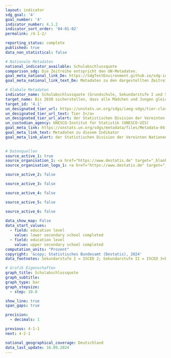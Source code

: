 ```yaml
---
layout: indicator    
sdg_goal: '4'    
goal_number: '4'    
indicator_number: 4.1.2    
indicator_sort_order: '04-01-02'    
permalink: /4-1-2/    

reporting_status: complete    
published: true    
data_non_statistical: false    

# Nationale Metadaten    
national_indicator_available: Schulabschlussquote    
comparison_sdg: Die Zeitreihe entspricht den UN-Metadaten.    
goal_meta_national_link_De: https://SdgTestEnvironment.github.io/sdg-indicators/public/MetaDe/4.1.2.pdf
goal_meta_national_link_text_De: Metadaten zu den dargestellten Zeitreihen    

# Globale Metadaten    
indicator_name: Schulabschlussquote (Grundschule, Sekundarstufe I und Sekundarstufe II)    
target_name: Bis 2030 sicherstellen, dass alle Mädchen und Jungen gleichberechtigt eine kostenlose und hochwertige Grund- und Sekundarschulbildung abschließen, die zu brauchbaren und effektiven Lernergebnissen führt    
target_id: '4.1'    
un_designated_tier_url: https://unstats.un.org/sdgs/iaeg-sdgs/tier-classification/'    
un_designated_tier_url_text: Tier I</a>    
un_designated_tier_url_alert: der Statistischen Division der Vereinten Nationen    
un_custodian_agency: UNESCO-Institut für Statistik (UNESCO-UIS)    
goal_meta_link: https://unstats.un.org/sdgs/metadata/files/Metadata-04-01-02.pdf    
goal_meta_link_text: Metadaten zu diesem Indikator    
goal_meta_link_alert: der Statistischen Division der Vereinten Nationen    
    

# Datenquellen
source_active_1: true
source_organisation_1: <a href="https://www.destatis.de" target="_blank"> Statistisches Bundesamt (Destatis) </a>
source_organisation_logo_1: <a href="https://www.destatis.de" target="_blank"><img src="https://sdg-indikatoren.de/public/OrgImgDe/destatis.png" alt="Logo destatis" style="height:60px; width:148px"/></a>

source_active_2: false

source_active_3: false

source_active_4: false

source_active_5: false

source_active_6: false
    
data_show_map: False    
data_start_values: 
  - field: education level
    value: lower secondary school completed
  - field: education level
    value: upper secondary school completed    
computation_units: "Prozent"    
copyright: '&copy; Statistisches Bundesamt (Destatis), 2024'    
data_footnotes: Sekundarstufe I = ISCED 2; Sekundarstufe II = ISCED 3<br>• Nachgewiesen werden alle Personen, die mindestens über einen Abschluss dieser ISCED-Stufen verfügen.<br>•  Im Primarbereich (ISCED 1) wird mit der Versetzung in die 5te Klassenstufe kein formaler Abschluss erworben. Eine Messung über die Beteiligung im Sekundarbereich I, ist durch die in Deutschland geltende Schulpflicht nicht sinvoll.<br>• Die Daten basieren auf einer Sonderauswertung und sind nicht öffentlich zugänglich.    

# Grafik Eigenschaften    
graph_title: Schulabschlussquote
graph_subtitle:     
graph_type: bar
graph_stepsize: 
  - step: 10.0    

show_line: true
span_gaps: true

precision:
  - decimals: 1    

previous: 4-1-1    
next: 4-2-1    

national_geographical_coverage: Deutschland    
data_last_update: 16.09.2024    
---
```


<span></span>